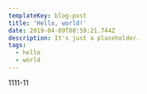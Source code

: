 ```yaml
---
templateKey: blog-post
title: 'Hello, world!'
date: 2019-04-09T08:59:21.744Z
description: It's just a placeholder.
tags:
  - hello
  - world
---
```

1111-11
